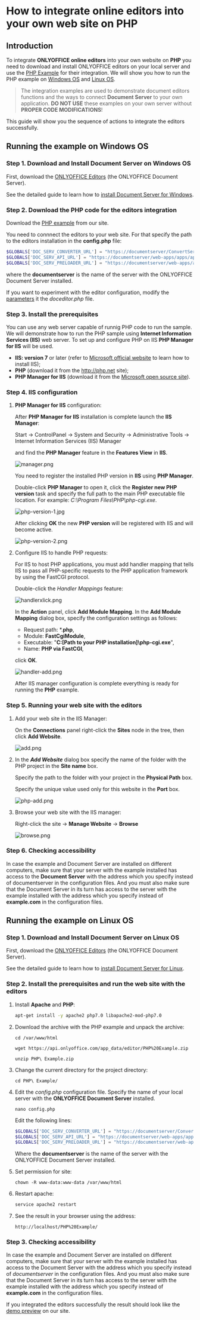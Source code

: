 # How to integrate online editors into your own web site on PHP

## Introduction

To integrate __ONLYOFFICE online editors__ into your own website on __PHP__ you need to download and install ONLYOFFICE editors on your local server and use the [PHP Example](https://api.onlyoffice.com/editors/demopreview) for their integration. We will show you how to run the PHP example on [Windows OS](https://api.onlyoffice.com/editors/example/php#Windows) and [Linux OS](https://api.onlyoffice.com/editors/example/php#Linux).

>The integration examples are used to demonstrate document editors functions and the ways to connect __Document Server__ to your own application. __DO NOT USE__ these examples on your own server without __PROPER CODE MODIFICATIONS__!

This guide will show you the sequence of actions to integrate the editors successfully.

## Running the example on Windows OS

### Step 1. Download and Install Document Server on Windows OS

First, download the [ONLYOFFICE Editors](https://api.onlyoffice.com/editors/demopreview) (the ONLYOFFICE Document Server).

See the detailed guide to learn how to [install Document Server for Windows](https://helpcenter.onlyoffice.com/server/developer-edition/windows/index.aspx?from=api_php_example).

### Step 2. Download the PHP code for the editors integration

Download the [PHP example](https://api.onlyoffice.com/editors/demopreview) from our site.

You need to connnect the editors to your web site. For that specify the path to the editors installation in the __config.php__ file:

```php
$GLOBALS['DOC_SERV_CONVERTER_URL'] = "https://documentserver/ConvertService.ashx";
$GLOBALS['DOC_SERV_API_URL'] = "https://documentserver/web-apps/apps/api/documents/api.js";
$GLOBALS['DOC_SERV_PRELOADER_URL'] = "https://documentserver/web-apps/apps/api/documents/cache-scripts.html";
```

where the __documentserver__ is the name of the server with the ONLYOFFICE Document Server installed.

If you want to experiment with the editor configuration, modify the [parameters](https://api.onlyoffice.com/editors/advanced) it the _doceditor.php_ file.

### Step 3. Install the prerequisites

You can use any web server capable of runnig PHP code to run the sample. We will demonstrate how to run the PHP sample using __Internet Information Services (IIS)__ web server. To set up and configure PHP on IIS __PHP Manager for IIS__ will be used.

* __IIS: version 7__ or later (refer to [Microsoft official website](https://docs.microsoft.com/en-us/iis/application-frameworks/scenario-build-a-php-website-on-iis/configuring-step-1-install-iis-and-php) to learn how to install IIS);
* __PHP__ (download it from the <http://php.net> site);
* __PHP Manager for IIS__ (download it from the [Microsoft open source site](https://phpmanager.codeplex.com/releases/view/69115)).

### Step 4. IIS configuration

1. __PHP Manager for IIS__ configuration:

    After __PHP Manager for IIS__ installation is complete launch the __IIS Manager__:

    Start -> ControlPanel -> System and Security -> Administrative Tools -> Internet Information Services (IIS) Manager

    and find the __PHP Manager__ feature in the __Features View__ in __IIS__.

    ![manager.png](https://api.onlyoffice.com/content/img/php/manager.png)

    You need to register the installed PHP version in __IIS__ using __PHP Manager__.

    Double-click __PHP Manager__ to open it, click the __Register new PHP version__ task and specify the full path to the main PHP executable file location. For example: _C:\Program Files\PHP\php-cgi.exe_.

    ![php-version-1.jpg](https://api.onlyoffice.com/content/img/php/php-version-1.jpg)

    After clicking __OK__ the new __PHP version__ will be registered with IIS and will become active.

    ![php-version-2.png](https://api.onlyoffice.com/content/img/php/php-version-2.jpg)

2. Configure IIS to handle PHP requests:

    For IIS to host PHP applications, you must add handler mapping that tells IIS to pass all PHP-specific requests to the PHP application framework by using the FastCGI protocol.

    Double-click the _Handler Mappings_ feature:

    ![handlerxlick.png](https://api.onlyoffice.com/content/img/php/handlerclick.png)

    In the __Action__ panel, click __Add Module Mapping__. In the __Add Module Mapping__ dialog box, specify the configuration settings as follows:

    * Request path: *.__php__,
    * Module: __FastCgiModule__,
    * Executable: "__C:\[Path to your PHP installation]\php-cgi.exe__",
    * Name: __PHP via FastCGI__,

    click __OK__.

    ![handler-add.png](https://api.onlyoffice.com/content/img/php/handler-add.png)

    After IIS manager configuration is complete everything is ready for running the __PHP__ example.

### Step 5. Running your web site with the editors

1. Add your web site in the IIS Manager:

    On the __Connections__ panel right-click the __Sites__ node in the tree, then click __Add Website__.

    ![add.png](https://api.onlyoffice.com/content/img/csharp/add.png)

2. In the ___Add Website___ dialog box specify the name of the folder with the PHP project in the __Site name__ box.

    Specify the path to the folder with your project in the __Physical Path__ box.

    Specify the unique value used only for this website in the __Port__ box.

    ![php-add.png](https://api.onlyoffice.com/content/img/editor/php-add.png)

3. Browse your web site with the IIS manager:

    Right-click the site -> __Manage Website__ -> __Browse__

    ![browse.png](https://api.onlyoffice.com/content/img/php/browse.png)

### Step 6. Checking accessibility

In case the example and Document Server are installed on different computers, make sure that your server with the example installed has access to the __Document Server__ with the address which you specify instead of documentserver in the configuration files. And you must also make sure that the Document Server in its turn has access to the server with the example installed with the address which you specify instead of __example.com__ in the configuration files.

## Running the example on Linux OS

### Step 1. Download and Install Document Server on Linux OS

First, download the [ONLYOFFICE Editors](https://api.onlyoffice.com/editors/demopreview) (the ONLYOFFICE Document Server).

See the detailed guide to learn how to [install Document Server for Linux](https://helpcenter.onlyoffice.com/server/developer-edition/linux/index.aspx?from=api_php_example).

### Step 2. Install the prerequisites and run the web site with the editors

1. Install __Apache__ and __PHP__:

    ```bash
    apt-get install -y apache2 php7.0 libapache2-mod-php7.0
    ```

2. Download the archive with the PHP example and unpack the archive:

    ```bach
    cd /var/www/html
    ```

    ```bach
    wget https://api.onlyoffice.com/app_data/editor/PHP%20Example.zip
    ```

    ```bach
    unzip PHP\ Example.zip
    ```

3. Change the current directory for the project directory:

    ```bach
    cd PHP\ Example/
    ```

4. Edit the _config.php_ configuration file. Specify the name of your local server with the __ONLYOFFICE Document Server__ installed.

    ```bach
    nano config.php
    ```

    Edit the following lines:

    ```php
    $GLOBALS['DOC_SERV_CONVERTER_URL'] = "https://documentserver/ConvertService.ashx";
    $GLOBALS['DOC_SERV_API_URL'] = "https://documentserver/web-apps/apps/api/documents/api.js";
    $GLOBALS['DOC_SERV_PRELOADER_URL'] = "https://documentserver/web-apps/apps/api/documents/cache-scripts.html";
    ```

    Where the __documentserver__ is the name of the server with the ONLYOFFICE Document Server installed.

5. Set permission for site:

    ```bach
    chown -R www-data:www-data /var/www/html
    ```

6. Restart apache:

    ```apache
    service apache2 restart
    ```

7. See the result in your browser using the address:

    ```xyi
    http://localhost/PHP%20Example/
    ```

### Step 3. Checking accessibility

In case the example and Document Server are installed on different computers, make sure that your server with the example installed has access to the Document Server with the address which you specify instead of _documentserver_ in the configuration files. And you must also make sure that the Document Server in its turn has access to the server with the example installed with the address which you specify instead of __example.com__ in the configuration files.

If you integrated the editors successfully the result should look like the [demo preview](https://api.onlyoffice.com/editors/demopreview#DemoPreview) on our site.
